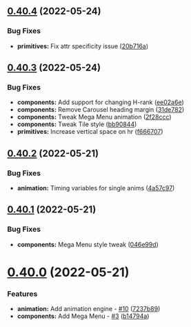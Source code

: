 ## [0.40.4](https://github.com/jacecotton/tcds/compare/v0.40.3...v0.40.4) (2022-05-24)


### Bug Fixes

* **primitives:** Fix attr specificity issue ([20b716a](https://github.com/jacecotton/tcds/commit/20b716a3b954bbc998c8c59c2710a0ab0141b3ab))



## [0.40.3](https://github.com/jacecotton/tcds/compare/v0.40.2...v0.40.3) (2022-05-24)


### Bug Fixes

* **components:** Add support for changing H-rank ([ee02a6e](https://github.com/jacecotton/tcds/commit/ee02a6ef617d92e6f064de5898e1614c98dc233c))
* **components:** Remove Carousel heading margin ([31de782](https://github.com/jacecotton/tcds/commit/31de7827f3168f2c249a3e659c7ba82e46d2f3f5))
* **components:** Tweak Mega Menu animation ([2f28ccc](https://github.com/jacecotton/tcds/commit/2f28ccc32343de4b27d00aad7c031bd6747f6f0d))
* **components:** Tweak Tile style ([bb90844](https://github.com/jacecotton/tcds/commit/bb908448607dfa0c91b12d966c90b8650e354f33))
* **primitives:** Increase vertical space on hr ([f666707](https://github.com/jacecotton/tcds/commit/f66670754fa423154885d2d7d2311170beeb5fe5))



## [0.40.2](https://github.com/jacecotton/tcds/compare/v0.40.1...v0.40.2) (2022-05-21)


### Bug Fixes

* **animation:** Timing variables for single anims ([4a57c97](https://github.com/jacecotton/tcds/commit/4a57c97ef3cdfe4967f765245583f6c0a50da94f))



## [0.40.1](https://github.com/jacecotton/tcds/compare/v0.40.0...v0.40.1) (2022-05-21)


### Bug Fixes

* **components:** Mega Menu style tweak ([046e99d](https://github.com/jacecotton/tcds/commit/046e99d169727d2d16a99f14645101f42742a7a6))



# [0.40.0](https://github.com/jacecotton/tcds/compare/v0.39.0...v0.40.0) (2022-05-21)


### Features

* **animation:** Add animation engine - [#10](https://github.com/jacecotton/tcds/issues/10) ([7237b89](https://github.com/jacecotton/tcds/commit/7237b896bebaa0f5264a28bdc5f71bb4d68d453e))
* **components:** Add Mega Menu - [#3](https://github.com/jacecotton/tcds/issues/3) ([b14794a](https://github.com/jacecotton/tcds/commit/b14794ac283c6ad1523cee6ddd909b2f23817873))



